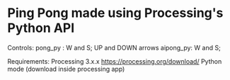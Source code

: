 # Ping Pong made using Processing's Python API

Controls:
pong_py : W and S; UP and DOWN arrows
aipong_py: W and S;

Requirements:
Processing 3.x.x https://processing.org/download/ 
Python mode (download inside processing app)
